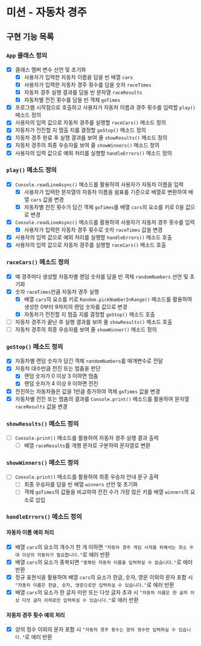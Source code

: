 # 미션 - 자동차 경주

## 구현 기능 목록

### `App` 클래스 정의

- [x] 클래스 멤버 변수 선언 및 초기화
  - [x] 사용자가 입력한 자동차 이름을 담을 빈 배열 `cars`
  - [x] 사용자가 입력한 자동차 경주 횟수를 담을 숫자 `raceTimes`
  - [x] 자동차 경주 실행 결과를 담을 빈 문자열 `raceResults`
  - [x] 자동차별 전진 횟수를 담을 빈 객체 `goTimes`
- [x] 프로그램 시작점으로 호출하고 사용자가 자동차 이름과 경주 횟수를 입력할 `play()` 메소드 정의
- [x] 사용자의 입력 값으로 자동차 경주를 실행할 `raceCars()` 메소드 정의
- [x] 자동차가 전진할 지 멈출 지를 결정할 `goStop()` 메소드 정의
- [x] 자동차 경주 완료 후 실행 결과를 보여 줄 `showResults()` 메소드 정의
- [x] 자동차 경주의 최종 우승자를 보여 줄 `showWinners()` 메소드 정의
- [x] 사용자의 입력 값으로 예외 처리를 실행할 `handleErrors()` 메소드 정의

### `play()` 메소드 정의

- [x] `Console.readLineAsync()` 메소드를 활용하여 사용자가 자동차 이름을 입력
  - [x] 사용자가 입력한 문자열의 자동차 이름을 쉼표를 기준으로 배열로 변환하여 배열 `cars` 값을 변경
  - [x] 자동차별 전진 횟수가 담긴 객체 `goTimes`를 배열 `cars`의 요소를 키로 0을 값으로 변경
- [x] `Console.readLineAsync()` 메소드를 활용하여 사용자가 자동차 경주 횟수를 입력
  - [x] 사용자가 입력한 자동차 경주 횟수로 숫자 `raceTimes` 값을 변경
- [x] 사용자의 입력 값으로 예외 처리를 실행할 `handleErrors()` 메소드 호출
- [x] 사용자의 입력 값으로 자동차 경주를 실행할 `raceCars()` 메소드 호출

### `raceCars()` 메소드 정의

- [x] 매 경주마다 생성할 자동차별 랜덤 숫자를 담을 빈 객체 `randomNumbers` 선언 및 초기화
- [x] 숫자 `raceTimes`만큼 자동차 경주 실행
  - [x] 배열 `cars`의 요소를 키로 `Random.pickNumberInRange()` 메소드를 활용하여 생성한 0부터 9까지의 랜덤 숫자를 값으로 변경
  - [x] 자동차가 전진할 지 멈출 지를 결정할 `goStop()` 메소드 호출
- [ ] 자동차 경주가 끝난 후 실행 결과를 보여 줄 `showResults()` 메소드 호출
- [ ] 자동차 경주의 최종 우승자를 보여 줄 `showWinner()` 메소드 정의

### `goStop()` 메소드 정의

- [x] 자동차별 랜덤 숫자가 담긴 객체 `randomNumbers`를 매개변수로 전달
- [x] 자동차 대수만큼 전진 또는 멈춤을 판단
  - [x] 랜덤 숫자가 0 이상 3 이하면 멈춤
  - [x] 랜덤 숫자가 4 이상 9 이하면 전진
- [x] 전진하는 자동차들은 값을 1만큼 증가하여 객체 `goTimes` 값을 변경
- [x] 자동차별 전진 또는 멈춤의 결과를 `Console.print()` 메소드를 활용하여 문자열 `raceResults` 값을 변경

### `showResults()` 메소드 정의

- [ ] `Console.print()` 메소드를 활용하여 자동차 경주 실행 결과 출력
  - [ ] 배열 `raceResults`를 개행 문자로 구분하여 문자열로 변환

### `showWinners()` 메소드 정의

- [ ] `Console.print()` 메소드를 활용하여 최종 우승자 안내 문구 출력
  - [ ] 최종 우승자를 담을 빈 배열 `winners` 선언 및 초기화
  - [ ] 객체 `goTimes`의 값들을 비교하여 전진 수가 가장 많은 키를 배열 `winners`의 요소로 삽입

### `handleErrors()` 메소드 정의

#### 자동차 이름 예외 처리

- [x] 배열 `cars`의 요소의 개수가 한 개 이하면 `"자동차 경주 게임 시작을 위해서는 최소 두 대 이상의 자동차가 필요합니다."`로 에러 반환
- [x] 배열 `cars`의 요소가 중복되면 `"중복된 자동차 이름을 입력하실 수 없습니다."`로 에러 반환
- [x] 정규 표현식을 활용하여 배열 `cars`의 요소가 한글, 숫자, 영문 이외의 문자 포함 시 `"자동차 이름은 한글, 숫자, 영문으로만 입력하실 수 있습니다."`로 에러 반환
- [x] 배열 `cars`의 요소가 한 글자 미만 또는 다섯 글자 초과 시 `"자동차 이름은 한 글자 이상 다섯 글자 이하로만 입력하실 수 있습니다."`로 에러 반환

#### 자동차 경주 횟수 예외 처리

- [x] 양의 정수 이외의 문자 포함 시 `"자동차 경주 횟수는 양의 정수만 입력하실 수 있습니다."`로 에러 반환
